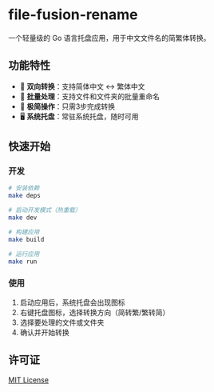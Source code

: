 # file-fusion-rename

一个轻量级的 Go 语言托盘应用，用于中文文件名的简繁体转换。

## 功能特性

- 🔄 **双向转换**：支持简体中文 ↔ 繁体中文
- 📁 **批量处理**：支持文件和文件夹的批量重命名
- 🎯 **极简操作**：只需3步完成转换
- 🖥️ **系统托盘**：常驻系统托盘，随时可用

## 快速开始

### 开发
```bash
# 安装依赖
make deps

# 启动开发模式（热重载）
make dev

# 构建应用
make build

# 运行应用
make run
```

### 使用

1. 启动应用后，系统托盘会出现图标
2. 右键托盘图标，选择转换方向（简转繁/繁转简）
3. 选择要处理的文件或文件夹
4. 确认并开始转换

## 许可证

[MIT License](LICENSE)